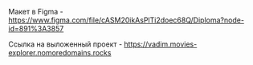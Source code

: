 Макет в Figma - https://www.figma.com/file/cASM20ikAsPlTi2doec68Q/Diploma?node-id=891%3A3857



Ссылка на выложенный проект - https://vadim.movies-explorer.nomoredomains.rocks
